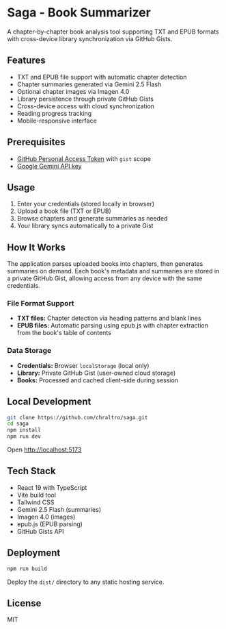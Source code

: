 # Saga - Book Summarizer

A chapter-by-chapter book analysis tool supporting TXT and EPUB formats with cross-device library synchronization via GitHub Gists.

## Features

- TXT and EPUB file support with automatic chapter detection
- Chapter summaries generated via Gemini 2.5 Flash
- Optional chapter images via Imagen 4.0
- Library persistence through private GitHub Gists
- Cross-device access with cloud synchronization
- Reading progress tracking
- Mobile-responsive interface

## Prerequisites

- [GitHub Personal Access Token](https://github.com/settings/tokens/new?scopes=gist) with `gist` scope
- [Google Gemini API key](https://aistudio.google.com/app/apikey)

## Usage

1. Enter your credentials (stored locally in browser)
2. Upload a book file (TXT or EPUB)
3. Browse chapters and generate summaries as needed
4. Your library syncs automatically to a private Gist

## How It Works

The application parses uploaded books into chapters, then generates summaries on demand. Each book's metadata and summaries are stored in a private GitHub Gist, allowing access from any device with the same credentials.

### File Format Support

- **TXT files:** Chapter detection via heading patterns and blank lines
- **EPUB files:** Automatic parsing using epub.js with chapter extraction from the book's table of contents

### Data Storage

- **Credentials:** Browser `localStorage` (local only)
- **Library:** Private GitHub Gist (user-owned cloud storage)
- **Books:** Processed and cached client-side during session

## Local Development

```bash
git clone https://github.com/chraltro/saga.git
cd saga
npm install
npm run dev
```

Open [http://localhost:5173](http://localhost:5173)

## Tech Stack

- React 19 with TypeScript
- Vite build tool
- Tailwind CSS
- Gemini 2.5 Flash (summaries)
- Imagen 4.0 (images)
- epub.js (EPUB parsing)
- GitHub Gists API

## Deployment

```bash
npm run build
```

Deploy the `dist/` directory to any static hosting service.

## License

MIT
